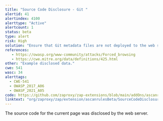 ```yaml
---
title: "Source Code Disclosure - Git "
alertid: 41
alertindex: 4100
alerttype: "Active"
alertcount: 1
status: beta
type: alert
risk: High
solution: "Ensure that Git metadata files are not deployed to the web server or application server"
references:
   - https://owasp.org/www-community/attacks/Forced_browsing
   - https://cwe.mitre.org/data/definitions/425.html
other: "Example disclosed data."
cwe: 541
wasc: 34
alerttags: 
  - CWE-541
  - OWASP_2017_A06
  - OWASP_2021_A05
code: https://github.com/zaproxy/zap-extensions/blob/main/addOns/ascanrulesBeta/src/main/java/org/zaproxy/zap/extension/ascanrulesBeta/SourceCodeDisclosureGitScanRule.java
linktext: "org/zaproxy/zap/extension/ascanrulesBeta/SourceCodeDisclosureGitScanRule.java"
---
```

The source code for the current page was disclosed by the web server.
